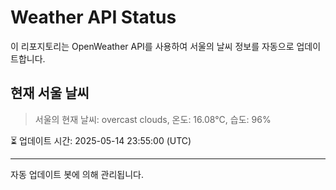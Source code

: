 
# Weather API Status

이 리포지토리는 OpenWeather API를 사용하여 서울의 날씨 정보를 자동으로 업데이트합니다.

## 현재 서울 날씨
> 서울의 현재 날씨: overcast clouds, 온도: 16.08°C, 습도: 96%

⏳ 업데이트 시간: 2025-05-14 23:55:00 (UTC)

---
자동 업데이트 봇에 의해 관리됩니다.
